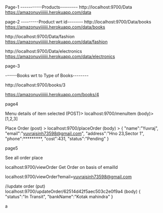 Page-1 
-----------Products---------
http://localhost:9700/Data
https://amazonuviiiiiii.herokuapp.com/data


page-2
---------Product wrt id--------
http://localhost:9700/Data/books
https://amazonuviiiiiii.herokuapp.com/data/books

http://localhost:9700/Data/fashion
https://amazonuviiiiiii.herokuapp.com/data/fashion

http://localhost:9700/Data/electronics
https://amazonuviiiiiii.herokuapp.com/data/electronics



page-3


------Books wrt to Type of Books--------

http://localhost:9700/books/3

https://amazonuviiiiiii.herokuapp.com/books/4





page4

Menu details of item selected (POST)> localhost:9700/menuItem (body)> [1,2,3]

Place Order (post) > localhost:9700/placeOrder (body) > { "name":"Yuvraj", "email":"yuvrajsinh73598@gmail.com", "address":"Hno 23,Sector 1", "phone":*********, "cost":431, "status":"Pending" }

page5

See all order place

localhost:9700/viewOrder Get Order on basis of emailId

localhost:9700/viewOrder?email=yuvrajsinh73598@gmail.com

//update order (put) localhost:9700/updateOrder/62514d42f5aec503c2e0f9a4 (body) { "status":"In Transit", "bankName":"Kotak mahindra" }

a